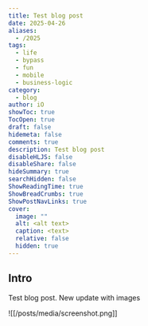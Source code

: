 ```yaml
---
title: Test blog post
date: 2025-04-26
aliases:
  - /2025
tags:
  - life
  - bypass
  - fun
  - mobile
  - business-logic
category:
  - blog
author: iO
showToc: true
TocOpen: true
draft: false
hidemeta: false
comments: true
description: Test blog post
disableHLJS: false
disableShare: false
hideSummary: true
searchHidden: false
ShowReadingTime: true
ShowBreadCrumbs: true
ShowPostNavLinks: true
cover:
  image: ""
  alt: <alt text>
  caption: <text>
  relative: false
  hidden: true
---
```


## Intro
Test blog post.  New update with images 

![[/posts/media/screenshot.png]]